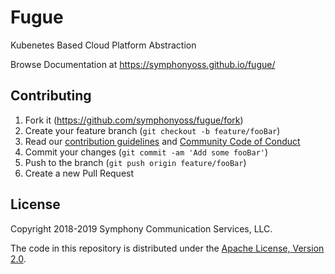 # Fugue
Kubenetes Based Cloud Platform Abstraction

Browse Documentation at https://symphonyoss.github.io/fugue/

## Contributing

1. Fork it (<https://github.com/symphonyoss/fugue/fork>)
2. Create your feature branch (`git checkout -b feature/fooBar`)
3. Read our [contribution guidelines](.github/CONTRIBUTING.md) and [Community Code of Conduct](https://www.finos.org/code-of-conduct)
4. Commit your changes (`git commit -am 'Add some fooBar'`)
5. Push to the branch (`git push origin feature/fooBar`)
6. Create a new Pull Request

## License

Copyright 2018-2019 Symphony Communication Services, LLC.

The code in this repository is distributed under the [Apache License, Version 2.0](http://www.apache.org/licenses/LICENSE-2.0).
